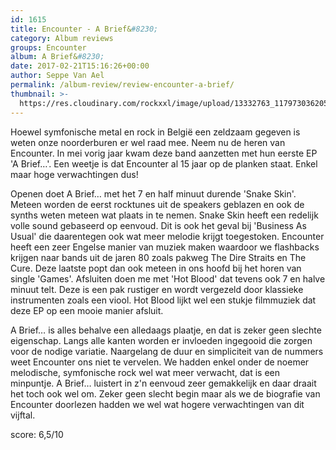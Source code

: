 ```yaml
---
id: 1615
title: Encounter - A Brief&#8230;
category: Album reviews
groups: Encounter
album: A Brief&#8230;
date: 2017-02-21T15:16:26+00:00
author: Seppe Van Ael
permalink: /album-review/review-encounter-a-brief/
thumbnail: >-
  https://res.cloudinary.com/rockxxl/image/upload/13332763_1179730362058652_3893697221095285211_n.jpg
---
```

Hoewel symfonische metal en rock in België een zeldzaam gegeven is weten onze noorderburen er wel raad mee. Neem nu de heren van Encounter. In mei vorig jaar kwam deze band aanzetten met hun eerste EP 'A Brief&#8230;'. Een weetje is dat Encounter al 15 jaar op de planken staat. Enkel maar hoge verwachtingen dus!

Openen doet A Brief&#8230; met het 7 en half minuut durende 'Snake Skin'. Meteen worden de eerst rocktunes uit de speakers geblazen en ook de synths weten meteen wat plaats in te nemen. Snake Skin heeft een redelijk volle sound gebaseerd op eenvoud. Dit is ook het geval bij 'Business As Usual' die daarentegen ook wat meer melodie krijgt toegestoken. Encounter heeft een zeer Engelse manier van muziek maken waardoor we flashbacks krijgen naar bands uit de jaren 80 zoals pakweg The Dire Straits en The Cure. Deze laatste popt dan ook meteen in ons hoofd bij het horen van single 'Games'. Afsluiten doen me met 'Hot Blood' dat tevens ook 7 en halve minuut telt. Deze is een pak rustiger en wordt vergezeld door klassieke instrumenten zoals een viool. Hot Blood lijkt wel een stukje filmmuziek dat deze EP op een mooie manier afsluit.

A Brief&#8230; is alles behalve een alledaags plaatje, en dat is zeker geen slechte eigenschap. Langs alle kanten worden er invloeden ingegooid die zorgen voor de nodige variatie. Naargelang de duur en simpliciteit van de nummers weet Encounter ons niet te vervelen. We hadden enkel onder de noemer melodische, symfonische rock wel wat meer verwacht, dat is een minpuntje. A Brief&#8230; luistert in z'n eenvoud zeer gemakkelijk en daar draait het toch ook wel om. Zeker geen slecht begin maar als we de biografie van Encounter doorlezen hadden we wel wat hogere verwachtingen van dit vijftal.

score: 6,5/10